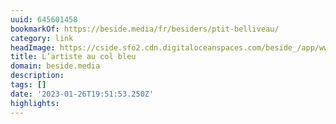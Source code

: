 ```yaml
---
uuid: 645601458
bookmarkOf: https://beside.media/fr/besiders/ptit-belliveau/
category: link
headImage: https://cside.sfo2.cdn.digitaloceanspaces.com/beside_/app/www/2022/11/BESIDE_P_tit-Belliveau-feature2.jpg
title: L’artiste au col bleu
domain: beside.media
description:
tags: []
date: '2023-01-26T19:51:53.250Z'
highlights:
---
```




